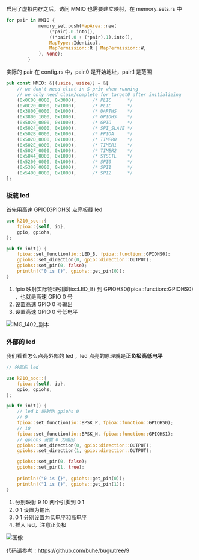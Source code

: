 启用了虚拟内存之后，访问 MMIO 也需要建立映射，在 memory_sets.rs 中

```rust
for pair in MMIO {
            memory_set.push(MapArea::new(
                (*pair).0.into(),
                ((*pair).0 + (*pair).1).into(),
                MapType::Identical,
                MapPermission::R | MapPermission::W,
            ), None);
        }
```



实际的 pair 在 config.rs 中，pair.0 是开始地址，pair.1 是范围

```rust
pub const MMIO: &[(usize, usize)] = &[
    // we don't need clint in S priv when running
    // we only need claim/complete for target0 after initializing
    (0x0C00_0000, 0x3000),      /* PLIC      */
    (0x0C20_0000, 0x1000),      /* PLIC      */
    (0x3800_0000, 0x1000),      /* UARTHS    */
    (0x3800_1000, 0x1000),      /* GPIOHS    */
    (0x5020_0000, 0x1000),      /* GPIO      */
    (0x5024_0000, 0x1000),      /* SPI_SLAVE */
    (0x502B_0000, 0x1000),      /* FPIOA     */
    (0x502D_0000, 0x1000),      /* TIMER0    */
    (0x502E_0000, 0x1000),      /* TIMER1    */
    (0x502F_0000, 0x1000),      /* TIMER2    */
    (0x5044_0000, 0x1000),      /* SYSCTL    */
    (0x5200_0000, 0x1000),      /* SPI0      */
    (0x5300_0000, 0x1000),      /* SPI1      */
    (0x5400_0000, 0x1000),      /* SPI2      */
];
```

### 板载 led

首先用高速 GPIO(GPIOHS) 点亮板载 led

```rust
use k210_soc::{
    fpioa::{self, io},
    gpio, gpiohs,
};

pub fn init() {
    fpioa::set_function(io::LED_B, fpioa::function::GPIOHS0);
    gpiohs::set_direction(0, gpio::direction::OUTPUT);
    gpiohs::set_pin(0, false);
    println!("0 is {}", gpiohs::get_pin(0));
}
```

1. fpio 映射实际物理引脚(io::LED_B) 到 GPIOHS0(fpioa::function::GPIOHS0) ，也就是高速 GPIO 0 号
2. 设置高速 GPIO 0 号输出
3. 设置高速 GPIO 0 号低电平



![IMG_1402_副本](https://tva1.sinaimg.cn/large/008i3skNgy1gvcmletdejj60bs0aojsd02.jpg)

### 外部的 led

我们看看怎么点亮外部的 led ，led 点亮的原理就是**正负极高低电平**

```rust
// 外部的 led

use k210_soc::{
    fpioa::{self, io},
    gpio, gpiohs,
};

pub fn init() {
    // led b 映射到 gpiohs 0
    // 9
    fpioa::set_function(io::BPSK_P, fpioa::function::GPIOHS0);
    // 10
    fpioa::set_function(io::BPSK_N, fpioa::function::GPIOHS1);
    // gpiohs 设置 0 为输出
    gpiohs::set_direction(0, gpio::direction::OUTPUT);
    gpiohs::set_direction(1, gpio::direction::OUTPUT);

    gpiohs::set_pin(0, false);
    gpiohs::set_pin(1, true);
    
    println!("0 is {}", gpiohs::get_pin(0));
    println!("1 is {}", gpiohs::get_pin(1));
}
```

1. 分别映射 9 10 两个引脚到 0 1
2. 0 1 设置为输出
3. 0 1 分别设置为低电平和高电平
4. 插入 led，注意正负极

![图像](https://tva1.sinaimg.cn/large/008i3skNgy1gvg5x9jzl7j60u0140dn202.jpg)

代码请参考：https://github.com/buhe/bugu/tree/9